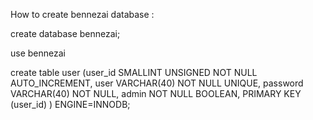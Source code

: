 
How to create bennezai database : 

create database bennezai;

use bennezai

create table user (user_id SMALLINT UNSIGNED NOT NULL AUTO_INCREMENT, user VARCHAR(40) NOT NULL UNIQUE, password VARCHAR(40) NOT NULL, admin NOT NULL BOOLEAN, PRIMARY KEY (user_id) ) ENGINE=INNODB;